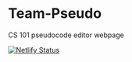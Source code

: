 # Team-Pseudo
CS 101 pseudocode editor webpage

[![Netlify Status](https://api.netlify.com/api/v1/badges/ffeaaa71-2264-43be-afa9-7ea9c39c0e0d/deploy-status)](https://app.netlify.com/sites/team-pseudo/deploys)
